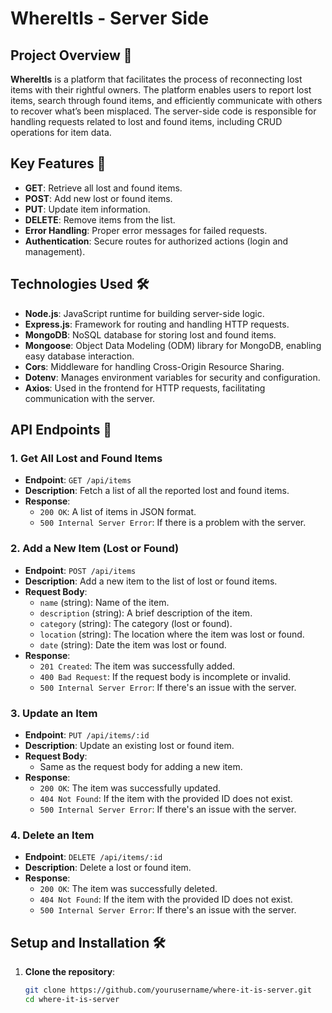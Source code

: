 # WhereItIs - Server Side

## Project Overview 🚀

**WhereItIs** is a platform that facilitates the process of reconnecting lost items with their rightful owners. The platform enables users to report lost items, search through found items, and efficiently communicate with others to recover what’s been misplaced. The server-side code is responsible for handling requests related to lost and found items, including CRUD operations for item data.

## Key Features 🌟

- **GET**: Retrieve all lost and found items.
- **POST**: Add new lost or found items.
- **PUT**: Update item information.
- **DELETE**: Remove items from the list.
- **Error Handling**: Proper error messages for failed requests.
- **Authentication**: Secure routes for authorized actions (login and management).

## Technologies Used 🛠️

- **Node.js**: JavaScript runtime for building server-side logic.
- **Express.js**: Framework for routing and handling HTTP requests.
- **MongoDB**: NoSQL database for storing lost and found items.
- **Mongoose**: Object Data Modeling (ODM) library for MongoDB, enabling easy database interaction.
- **Cors**: Middleware for handling Cross-Origin Resource Sharing.
- **Dotenv**: Manages environment variables for security and configuration.
- **Axios**: Used in the frontend for HTTP requests, facilitating communication with the server.

## API Endpoints 📡

### **1. Get All Lost and Found Items**
- **Endpoint**: `GET /api/items`
- **Description**: Fetch a list of all the reported lost and found items.
- **Response**:
  - `200 OK`: A list of items in JSON format.
  - `500 Internal Server Error`: If there is a problem with the server.

### **2. Add a New Item (Lost or Found)**
- **Endpoint**: `POST /api/items`
- **Description**: Add a new item to the list of lost or found items.
- **Request Body**:
  - `name` (string): Name of the item.
  - `description` (string): A brief description of the item.
  - `category` (string): The category (lost or found).
  - `location` (string): The location where the item was lost or found.
  - `date` (string): Date the item was lost or found.
- **Response**:
  - `201 Created`: The item was successfully added.
  - `400 Bad Request`: If the request body is incomplete or invalid.
  - `500 Internal Server Error`: If there's an issue with the server.

### **3. Update an Item**
- **Endpoint**: `PUT /api/items/:id`
- **Description**: Update an existing lost or found item.
- **Request Body**:
  - Same as the request body for adding a new item.
- **Response**:
  - `200 OK`: The item was successfully updated.
  - `404 Not Found`: If the item with the provided ID does not exist.
  - `500 Internal Server Error`: If there's an issue with the server.

### **4. Delete an Item**
- **Endpoint**: `DELETE /api/items/:id`
- **Description**: Delete a lost or found item.
- **Response**:
  - `200 OK`: The item was successfully deleted.
  - `404 Not Found`: If the item with the provided ID does not exist.
  - `500 Internal Server Error`: If there's an issue with the server.

## Setup and Installation 🛠️

1. **Clone the repository**:
   ```bash
   git clone https://github.com/yourusername/where-it-is-server.git
   cd where-it-is-server
